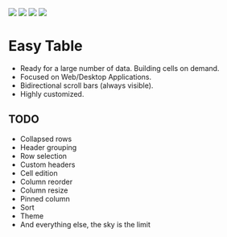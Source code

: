 [![](https://img.shields.io/pub/v/easy_table.svg)](https://pub.dev/packages/easy_table) [![](https://img.shields.io/badge/demo-try%20it%20out-blue)](https://caduandrade.github.io/easy_table_flutter_demo/) [![](https://img.shields.io/badge/Flutter-%E2%9D%A4-red)](https://flutter.dev/) ![](https://img.shields.io/badge/final%20version-as%20soon%20as%20possible-blue)

# Easy Table

* Ready for a large number of data. Building cells on demand.
* Focused on Web/Desktop Applications.
* Bidirectional scroll bars (always visible).
* Highly customized.

## TODO

* Collapsed rows
* Header grouping
* Row selection
* Custom headers
* Cell edition
* Column reorder
* Column resize
* Pinned column
* Sort
* Theme
* And everything else, the sky is the limit
